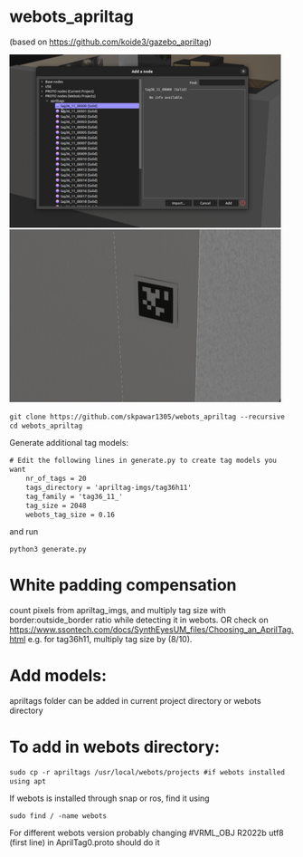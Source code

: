 # webots_apriltag
(based on https://github.com/koide3/gazebo_apriltag)

<img src="ss1.png" width="480pix" />
<img src="ss2.png" width="480pix" />

```
git clone https://github.com/skpawar1305/webots_apriltag --recursive
cd webots_apriltag
```

Generate additional tag models:
```    
# Edit the following lines in generate.py to create tag models you want
    nr_of_tags = 20
    tags_directory = 'apriltag-imgs/tag36h11'
    tag_family = 'tag36_11_'
    tag_size = 2048
    webots_tag_size = 0.16
```
and run 
```
python3 generate.py
```
# White padding compensation
count pixels from apriltag_imgs, and multiply tag size with border:outside_border ratio while detecting it in webots.
OR
check on https://www.ssontech.com/docs/SynthEyesUM_files/Choosing_an_AprilTag.html
e.g. for tag36h11, multiply tag size by (8/10).

# Add models:
apriltags folder can be added in current project directory or webots directory

# To add in webots directory:
```
sudo cp -r apriltags /usr/local/webots/projects #if webots installed using apt 
```
If webots is installed through snap or ros, find it using
```
sudo find / -name webots
```

For different webots version probably changing #VRML_OBJ R2022b utf8 (first line) in AprilTag0.proto should do it
